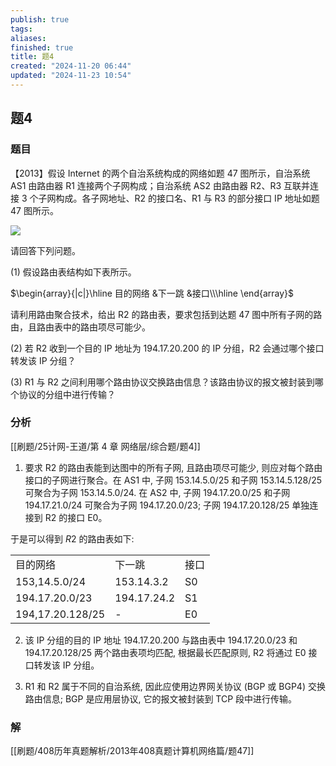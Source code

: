 ```yaml
---
publish: true
tags: 
aliases: 
finished: true
title: 题4
created: "2024-11-20 06:44"
updated: "2024-11-23 10:54"
---
```

## 题4
### 题目
【2013】假设 Internet 的两个自治系统构成的网络如题 47 图所示，自治系统 AS1 由路由器 R1 连接两个子网构成；自治系统 AS2 由路由器 R2、R3 互联并连接 3 个子网构成。各子网地址、R2 的接口名、R1 与 R3 的部分接口 IP 地址如题 47 图所示。

![](https://img.hwenyi.tech/202411231538398.webp)

请回答下列问题。

(1) 假设路由表结构如下表所示。

$\begin{array}{|c|}\hline 目的网络 &下一跳 &接口\\\hline \end{array}$

请利用路由聚合技术，给出 R2 的路由表，要求包括到达题 47 图中所有子网的路由，且路由表中的路由项尽可能少。

(2) 若 R2 收到一个目的 IP 地址为 194.17.20.200 的 IP 分组，R2 会通过哪个接口转发该 IP 分组？

(3) R1 与 R2 之间利用哪个路由协议交换路由信息？该路由协议的报文被封装到哪个协议的分组中进行传输？
### 分析
[[刷题/25计网-王道/第 4 章 网络层/综合题/题4]]
1) 要求 R2 的路由表能到达图中的所有子网, 且路由项尽可能少, 则应对每个路由接口的子网进行聚合。在 AS1 中, 子网 153.14.5.0/25 和子网 153.14.5.128/25 可聚合为子网 153.14.5.0/24. 在 AS2 中, 子网 194.17.20.0/25 和子网 194.17.21.0/24 可聚合为子网 194.17.20.0/23; 子网 194.17.20.128/25 单独连接到 R2 的接口 E0。

于是可以得到 $R2$ 的路由表如下:

<table><tr><td>目的网络</td><td>下一跳</td><td>接口</td></tr><tr><td>153,14.5.0/24</td><td>153.14.3.2</td><td>S0</td></tr><tr><td>194.17.20.0/23</td><td>194.17.24.2</td><td>S1</td></tr><tr><td>194,17.20.128/25</td><td>-</td><td>E0</td></tr></table>

2) 该 IP 分组的目的 IP 地址 194.17.20.200 与路由表中 194.17.20.0/23 和 194.17.20.128/25 两个路由表项均匹配, 根据最长匹配原则, R2 将通过 E0 接口转发该 IP 分组。

3) R1 和 R2 属于不同的自治系统, 因此应使用边界网关协议 (BGP 或 BGP4) 交换路由信息; BGP 是应用层协议, 它的报文被封装到 TCP 段中进行传输。
### 解
[[刷题/408历年真题解析/2013年408真题计算机网络篇/题47]]